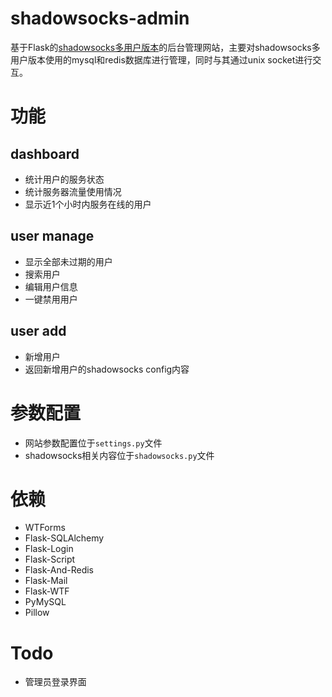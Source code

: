 # shadowsocks-admin
基于Flask的[shadowsocks多用户版本](http://git.oschina.net/arrti/shadowsocks/tree/dev)的后台管理网站，主要对shadowsocks多用户版本使用的mysql和redis数据库进行管理，同时与其通过unix socket进行交互。
# 功能
## dashboard  
* 统计用户的服务状态
* 统计服务器流量使用情况
* 显示近1个小时内服务在线的用户

## user manage
* 显示全部未过期的用户
* 搜索用户
* 编辑用户信息
* 一键禁用用户

## user add
* 新增用户
* 返回新增用户的shadowsocks config内容

# 参数配置
* 网站参数配置位于`settings.py`文件
* shadowsocks相关内容位于`shadowsocks.py`文件

# 依赖
* WTForms
* Flask-SQLAlchemy
* Flask-Login
* Flask-Script
* Flask-And-Redis
* Flask-Mail
* Flask-WTF
* PyMySQL
* Pillow

# Todo
* 管理员登录界面
